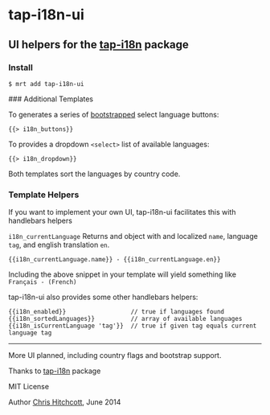 # tap-i18n-ui

## UI helpers for the [tap-i18n](https://github.com/TAPevents/tap-i18n) package

### Install

    $ mrt add tap-i18n-ui

### Additional Templates

To generates a series of [bootstrapped](http://getbootstrap.com/) select language buttons: 

    {{> i18n_buttons}}

To provides a dropdown `<select>` list of available languages:

    {{> i18n_dropdown}}

Both templates sort the languages by country code.

### Template Helpers

If you want to implement your own UI, tap-i18n-ui facilitates this with handlebars helpers

`i18n_currentLanguage` Returns and object with and localized `name`, language `tag`, and english translation `en`.

    {{i18n_currentLanguage.name}} - {{i18n_currentLanguage.en}}
    
Including the above snippet in your template will yield something like `Français - (French)`

tap-i18n-ui also provides some other handlebars helpers:

    {{i18n_enabled}}                  // true if languages found
    {{i18n_sortedLanguages}}          // array of available languages
    {{i18n_isCurrentLanguage 'tag'}}  // true if given tag equals current language tag
    

---

More UI planned, including country flags and bootstrap support.

Thanks to [tap-i18n](https://github.com/TAPevents/tap-i18n) package

MIT License 

Author [Chris Hitchcott](http://github.com/hitchcott),  June 2014